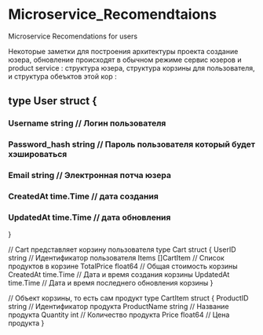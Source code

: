 # Microservice_Recomendtaions
Microservice Recomendations for users

Некоторые заметки для построения архитектуры проекта
создание юзера, обновление происходят в обычном режиме
сервис юзеров и product service : структура юзера, структура корзины для пользователя, и структура обеъктов этой кор : 

 ## type User struct {
  ### Username      string        // Логин пользователя
  ### Password_hash string        // Пароль пользователя который будет хэшироваться
  ### Email         string        // Электронная потча юзера
  ### CreatedAt time.Time         // дата создания 
  ### UpdatedAt time.Time         // дата обновления 
}

// Cart представляет корзину пользователя
type Cart struct {
	UserID     string        // Идентификатор пользователя
	Items      []CartItem    // Список продуктов в корзине
	TotalPrice float64       // Общая стоимость корзины
	CreatedAt  time.Time     // Дата и время создания корзины
	UpdatedAt  time.Time     // Дата и время последнего обновления корзины
}

// Объект корзины, то есть сам продукт
type CartItem struct {
	ProductID   string      // Идентификатор продукта
	ProductName string      // Название продукта
	Quantity    int         // Количество продукта
	Price       float64     // Цена продукта
}
